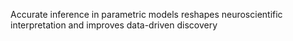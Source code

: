 Accurate inference in parametric models reshapes neuroscientific interpretation and improves data-driven discovery
